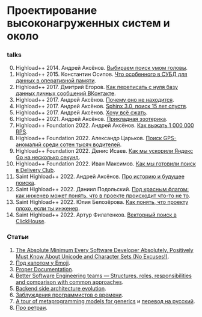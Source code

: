 # Проектирование высоконагруженных систем и около

### talks
0. Highload++ 2014. Андрей Аксёнов.
[Выбираем поиск умом головы](
https://www.youtube.com/watch?v=gJXWqkf6CX8).
1. Highload++ 2015. Константин Осипов.
[Что особенного в СУБД для данных в оперативной памяти](
https://www.youtube.com/watch?v=yrTF3qH8ey8).
2. Highload++ 2017. Дмитрий Егоров.
[Как переписать с нуля базу данных личных сообщений ВКонтакте](
https://www.youtube.com/watch?v=UGbLNJiJmQo).
3. Highload++ 2017. Андрей Аксёнов. 
[Почему оно не находится](
https://www.youtube.com/watch?v=wCGBTjHikwA).
4. Highload++ 2017. Андрей Аксёнов.
[Sphinx 3.0, поиск 15 лет спустя](
https://www.youtube.com/watch?v=uKlGypo8hFY).
5. Highload++ 2017. Андрей Аксёнов.
[Хочу всё сжать](
https://www.youtube.com/watch?v=wDgD4gokEis).
6. Highload++ 2021. Андрей Аксёнов.
[Прикладная эзотерика](
https://www.youtube.com/watch?v=OQASAuuZvS8).
7. Highload++ Foundation 2022. Андрей Аксёнов.
[Как выжать 1 000 000 RPS](
https://www.youtube.com/watch?v=UyRBouT6vZQ).
8. Highload++ Foundation 2022. Александр Царьков.
[Поиск GPS-аномалий среди сотен тысяч водителей](
https://www.youtube.com/watch?v=6JIfhShK3Zc).
9. Highload++ Foundation 2022. Денис Исаев.
[Как мы ускорили Яндекс Go на несколько секунд](
https://www.youtube.com/watch?v=229RE8fwMNs).
10. Highload++ Foundation 2022. Иван Максимов. 
[Как мы готовили поиск в Delivery Club](
https://www.youtube.com/watch?v=0M0gDXBauD4).
11. Saint Highload++ 2022. Андрей Аксёнов.
[Про историю и будущее поиска](
https://www.youtube.com/watch?v=mNgUwoAbnJ4).
12. Saint Highload++ 2022. Даниил Подольский.
[Под красным флагом: как инженер может понять, что в проекте происходит что-то не то](
https://www.youtube.com/watch?v=TcpdQKqZ_zo).
13. Saint Highload++ 2022. Юлия Белозёрова.
[Как понять, что проекту плохо, если ты инженер](
https://www.youtube.com/watch?v=1jGROVPKRtU).
14. Saint Highload++ 2022. Артур Филатенков.
[Векторный поиск в ClickHouse](
https://www.youtube.com/watch?v=0fT9uMV8tr0).


### Статьи
1. [The Absolute Minimum Every Software Developer Absolutely, Positively Must Know About Unicode and Character Sets (No Excuses!)](
https://www.joelonsoftware.com/2003/10/08/the-absolute-minimum-every-software-developer-absolutely-positively-must-know-about-unicode-and-character-sets-no-excuses/).
2. [Под капотом у Emoji](https://habr.com/ru/companies/itelma/articles/549366/).
3. [Proper Documentation](https://vadimkravcenko.com/shorts/proper-documentation/?ref=members.vadimkravcenko.com).
4. [Better Software Engineering teams — Structures, roles, responsibilities and comparison with common approaches](https://medium.com/geekculture/better-software-engineering-teams-structures-roles-responsibilities-and-comparison-with-common-fb5c3161c13d).
5. [Backend side architecture evolution](https://medium.com/@iamprovidence/backend-side-architecture-evolution-n-layered-ddd-hexagon-onion-clean-architecture-643d72444ce4).
6. [Заблуждения программистов о времени](https://habr.com/ru/articles/703360/).
7. [A tour of metaprogramming models for generics](https://thume.ca/2019/07/14/a-tour-of-metaprogramming-models-for-generics/) и [перевод на русский](https://habr.com/ru/companies/vk/articles/461321/).
8. [Про ретраи](https://habr.com/ru/companies/yandex/articles/762678/).

